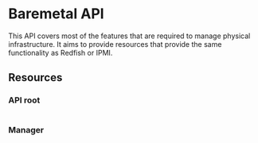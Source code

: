 # Baremetal API

This API covers most of the features that are required to manage physical infrastructure. It aims to provide resources that provide the same functionality as Redfish or IPMI.

## Resources

### API root

```yaml

```

### Manager
